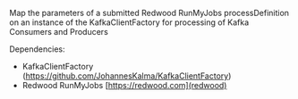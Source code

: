 Map the parameters of a submitted Redwood RunMyJobs processDefinition on an instance of the KafkaClientFactory for processing of Kafka Consumers and Producers

Dependencies:
- KafkaClientFactory (https://github.com/JohannesKalma/KafkaClientFactory)
- Redwood RunMyJobs  [https://redwood.com](redwood)

